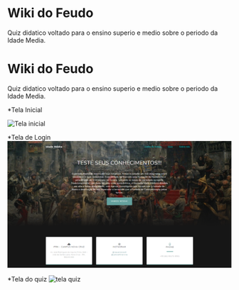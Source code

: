 # Wiki do Feudo

Quiz didatico voltado para o ensino superio e medio sobre o periodo da Idade Media.


# Wiki do Feudo

Quiz didatico voltado para o ensino superio e medio sobre o periodo da Idade Media.

*Tela Inicial

<img src="tela1.png" alt="Tela inicial"/>

*Tela de Login
<img src="https://github.com/RaquelABrito/Wiki-do-Feudo/blob/master/img/tela1.png?raw=true" alt="tela de login"/>


*Tela do quiz
<img src="https://github.com/RaquelABrito/Wiki-do-Feudo
/blob/master/img/tela1.png" alt="tela quiz"/>
